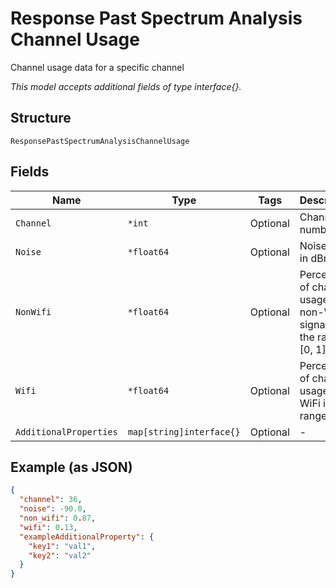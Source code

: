 
# Response Past Spectrum Analysis Channel Usage

Channel usage data for a specific channel

*This model accepts additional fields of type interface{}.*

## Structure

`ResponsePastSpectrumAnalysisChannelUsage`

## Fields

| Name | Type | Tags | Description |
|  --- | --- | --- | --- |
| `Channel` | `*int` | Optional | Channel number |
| `Noise` | `*float64` | Optional | Noise level in dBm |
| `NonWifi` | `*float64` | Optional | Percentage of channel usage by non-WiFi signals in the range [0, 1] |
| `Wifi` | `*float64` | Optional | Percentage of channel usage by WiFi in the range [0, 1] |
| `AdditionalProperties` | `map[string]interface{}` | Optional | - |

## Example (as JSON)

```json
{
  "channel": 36,
  "noise": -90.0,
  "non_wifi": 0.87,
  "wifi": 0.13,
  "exampleAdditionalProperty": {
    "key1": "val1",
    "key2": "val2"
  }
}
```

